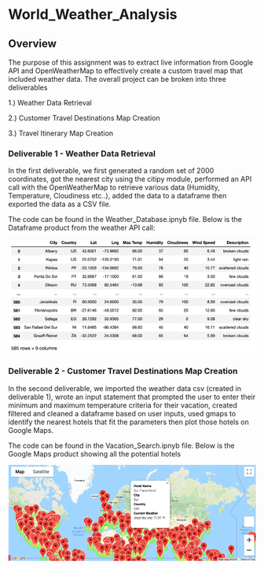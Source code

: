 # World_Weather_Analysis

## Overview
The purpose of this assignment was to extract live information from Google API and OpenWeatherMap to effectively create a custom travel map that included weather data. The overall project can be broken into three deliverables

1.) Weather Data Retrieval

2.) Customer Travel Destinations Map Creation

3.) Travel Itinerary Map Creation

### Deliverable 1 - Weather Data Retrieval

In the first deliverable, we first generated a random set of 2000 coordinates, got the nearest city using the citipy module, performed an API call with the OpenWeatherMap to retrieve various data (Humidity, Temperature, Cloudiness etc..), added the data to a dataframe  then exported the data as a CSV file.

The code can be found in the Weather_Database.ipnyb file. Below is the Dataframe product from the weather API call:

![](https://github.com/niklasax/World_Weather_Analysis/blob/main/Screen%20Shot%202021-03-11%20at%2012.44.52%20PM.png)

### Deliverable 2 - Customer Travel Destinations Map Creation



In the second deliverable, we imported the weather data csv (created in deliverable 1), wrote an input statement that prompted the user to enter their minimum and maximum temperature criteria for their vacation, created filtered and cleaned a dataframe based on user inputs, used gmaps to identify the nearest hotels that fit the parameters then plot those hotels on Google Maps.

The code can be found in the Vacation_Search.ipnyb file. Below is the Google Maps product showing all the potential hotels

![](https://github.com/niklasax/World_Weather_Analysis/blob/main/Screen%20Shot%202021-03-11%20at%202.35.00%20PM.png)





